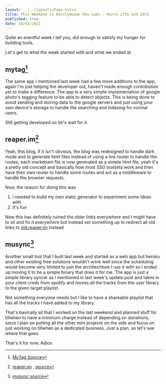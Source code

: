 ```yaml
---
layout: ../../layouts/Page.astro
title: This Weekend in BarelyHuman Dev Labs - March 27th and 28th
published: true
date: 29/03/2021
---
```


Quite an eventful week I tell you, did enough to satisfy my hunger for building tools.

Let's get to what the week started with and what we ended at.

## mytag[^1]

[^1]: [MyTag Source](https://github.com/cryptoboid/mytag)

The same app I mentioned last week had a few more additions to the app, again I'm just helping the developer out, haven't made enough contribution yet to make a difference.
The app is a very simple implementation of google photo's tagging feature to be able to detect objects. This is being done to avoid sending and storing data to the google servers and just using your own device's storage to handle the searching and indexing for normal users.

Still getting developed so let's wait for it.

## reaper.im[^2]

[^2]: [reaper.im](https://reaper.im) , [source](github.com/barelyhuman/reaper.im)

Yeah, this blog, if it isn't obvious, the blog was redesigned to handle dark mode and to generate html files instead of using a live router to handle the routes,
each markdown file is now generated as a simple html file, yeah it's a pretty old concept and basically how most SSG toolsets work and then have their own router to
handle some routes and act as a middleware to handle the browser requests.

Now, the reason for doing this was

1. I needed to build my own static generator to experiment some ideas with
2. It's fun

Now this has definitely ruined the older links everywhere and I might have to sit and fix it everywhere but instead set something up to redirect all old links to [old.reaper.im](https://old.reaper.im) instead

## musync[^3]

[^3]: [musync source](https://github.com/barelyhuman/musync)

Another small tool that I built last week and started as a web app but heroku and other existing free solutions wouldn't work well since the scheduling would become very
limited to just the architechture I use it with so I ended up moving it to be a simple binary that does it for me. The app is just a simple library syncer as I mentioned in
last week's update post and takes in your client creds from spotify and moves all the tracks from the user library to the given target playlist.

Not something everyone needs but I like to have a shareable playlist that has all the tracks I have added to my library.

That's basically all that I worked on the last weekend and planned stuff for tillwhen to have a minimum charge instead of depending on donations, since
I plan on putting all the other mini projects on the side and focus on just working on tillwhen as a dedicated business. Just a plan, so let's see where that goes.

That's it for now, Adios
